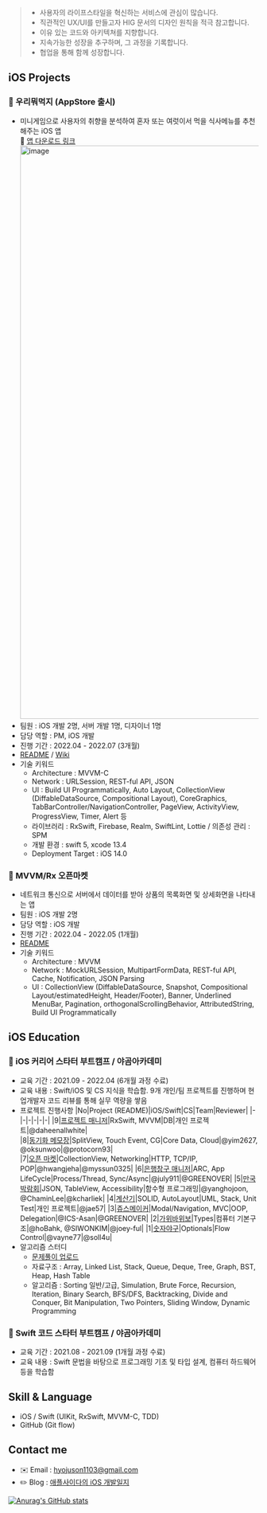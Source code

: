 
> * 사용자의 라이프스타일을 혁신하는 서비스에 관심이 많습니다.
> * 직관적인 UX/UI를 만들고자 HIG 문서의 디자인 원칙을 적극 참고합니다.
> * 이유 있는 코드와 아키텍쳐를 지향합니다.
> * 지속가능한 성장을 추구하며, 그 과정을 기록합니다.
> * 협업을 통해 함께 성장합니다.

## iOS Projects
### 🍙 우리뭐먹지 (AppStore 출시)
- 미니게임으로 사용자의 취향을 분석하여 혼자 또는 여럿이서 먹을 식사메뉴를 추천해주는 iOS 앱   
   🔗 [앱 다운로드 링크](https://apps.apple.com/app/1632157845)
   <img width="1152" alt="image" src="https://user-images.githubusercontent.com/70856586/178147195-49f6ccd8-1972-44aa-8abf-8e054bdc8839.png">
- 팀원 : iOS 개발 2명, 서버 개발 1명, 디자이너 1명
- 담당 역할 : PM, iOS 개발
- 진행 기간 : 2022.04 - 2022.07 (3개월)
- [README](https://github.com/just1103/WhatWeEat) / [Wiki](https://github.com/just1103/WhatWeEat/wiki)
- 기술 키워드 
   - Architecture : MVVM-C
   - Network : URLSession, REST-ful API, JSON
   - UI : Build UI Programmatically, Auto Layout, CollectionView (DiffableDataSource, Compositional Layout), CoreGraphics, TabBarController/NavigationController, PageView, ActivityView, ProgressView, Timer, Alert 등
   - 라이브러리 : RxSwift, Firebase, Realm, SwiftLint, Lottie / 의존성 관리 : SPM
   - 개발 환경 : swift 5, xcode 13.4
   - Deployment Target : iOS 14.0      
   
### 🛒 MVVM/Rx 오픈마켓
- 네트워크 통신으로 서버에서 데이터를 받아 상품의 목록화면 및 상세화면을 나타내는 앱
- 팀원 : iOS 개발 2명
- 담당 역할 : iOS 개발
- 진행 기간 : 2022.04 - 2022.05 (1개월)
- [README](https://github.com/just1103/MVVM-RX-OpenMarket)
- 기술 키워드
    - Architecture : MVVM
    - Network : MockURLSession, MultipartFormData, REST-ful API, Cache, Notification, JSON Parsing
    - UI : CollectionView (DiffableDataSource, Snapshot, Compositional Layout/estimatedHeight, Header/Footer), Banner, Underlined MenuBar, Pagination, orthogonalScrollingBehavior, AttributedString, Build UI Programmatically

## iOS Education
### 🍎 iOS 커리어 스타터 부트캠프 / 야곰아카데미
* 교육 기간 : 2021.09 - 2022.04 (6개월 과정 수료) 
* 교육 내용 : Swift/iOS 및 CS 지식을 학습함. 9개 개인/팀 프로젝트를 진행하며 현업개발자 코드 리뷰를 통해 실무 역량을 쌓음
* 프로젝트 진행사항
  |No|Project (README)|iOS/Swift|CS|Team|Reviewer|
  |-|-|-|-|-|-|
  |9|[프로젝트 매니저](https://github.com/just1103/ios-project-manager/tree/step2-2Rx)|RxSwift, MVVM|DB|개인 프로젝트|@daheenallwhite|    
  |8|[동기화 메모장](https://github.com/just1103/ios-cloud-notes/tree/step3)|SplitView, Touch Event, CG|Core Data, Cloud|@yim2627, @oksunwoo|@protocorn93|  
  |7|[오픈 마켓](https://github.com/just1103/ios-open-market/tree/step3)|CollectionView, Networking|HTTP, TCP/IP, POP|@hwangjeha|@myssun0325|
  |6|[은행창구 매니저](https://github.com/just1103/ios-bank-manager/tree/step3)|ARC, App LifeCycle|Process/Thread, Sync/Async|@july911|@GREENOVER|
  |5|[만국박람회](https://github.com/just1103/ios-exposition-universelle)|JSON, TableView, Accessibility|함수형 프로그래밍|@yanghojoon, @ChaminLee|@kcharliek|
  |4|[계산기](https://github.com/just1103/ios-calculator-app/tree/step3)|SOLID, AutoLayout|UML, Stack, Unit Test|개인 프로젝트|@jae57|
  |3|[쥬스메이커](https://github.com/just1103/ios-juice-maker)|Modal/Navigation, MVC|OOP, Delegation|@ICS-Asan|@GREENOVER|
  |2|[가위바위보](https://github.com/just1103/ios-rock-paper-scissors)|Types|컴퓨터 기본구조|@hoBahk, @SIWONKIM|@joey-ful|
  |1|[숫자야구](https://github.com/just1103/ios-number-baseball)|Optionals|Flow Control|@vayne77|@soll4u|
* 알고리즘 스터디 
   - [문제풀이 업로드](https://github.com/Alg0rithm-Study/Algorithm_Study_A1/tree/applecider)
   - 자료구조 : Array, Linked List, Stack, Queue, Deque, Tree, Graph, BST, Heap, Hash Table
   - 알고리즘 : Sorting 일반/고급, Simulation, Brute Force, Recursion, Iteration, Binary Search, BFS/DFS, Backtracking, Divide and Conquer, Bit Manipulation, Two Pointers, Sliding Window, Dynamic Programming

### 🍎 Swift 코드 스타터 부트캠프 / 야곰아카데미
* 교육 기간 : 2021.08 - 2021.09 (1개월 과정 수료)
* 교육 내용 : Swift 문법을 바탕으로 프로그래밍 기초 및 타입 설계, 컴퓨터 하드웨어 등을 학습함

## Skill & Language
* iOS / Swift (UIKit, RxSwift, MVVM-C, TDD)
* GitHub (Git flow)

## Contact me
* ✉️ Email : hyojuson1103@gmail.com
* ✏️ Blog : [애플사이다의 iOS 개발일지](https://applecider2020.tistory.com/)

[![Anurag's GitHub stats](https://github-readme-stats.vercel.app/api?username=just1103)](https://github.com/anuraghazra/github-readme-stats)
<!--
**just1103/just1103** is a ✨ _special_ ✨ repository because its `README.md` (this file) appears on your GitHub profile.

